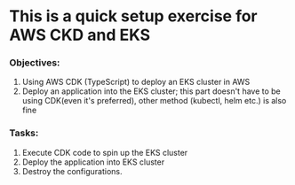 # This is a quick setup exercise for AWS CKD and EKS
### Objectives:
1. Using AWS CDK (TypeScript) to deploy an EKS cluster in AWS
2. Deploy an application into the EKS cluster; this part doesn't have to be using CDK(even it's preferred), other method (kubectl, helm etc.) is also fine
### Tasks: 
1. Execute CDK code to spin up the EKS cluster
2. Deploy the application into EKS cluster
3. Destroy the configurations.
